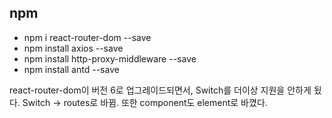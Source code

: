 ## npm


- npm i react-router-dom --save
- npm install axios --save
- npm install http-proxy-middleware --save
- npm install antd --save



react-router-dom이 버전 6로 업그레이드되면서, Switch를 더이상 지원을 안하게 됬다. Switch -> routes로 바뀜. 또한 component도 element로 바꼈다.